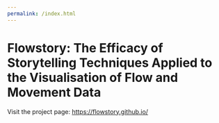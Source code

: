 ```yaml
---
permalink: /index.html
---
```


# Flowstory: The Efficacy of Storytelling Techniques Applied to the Visualisation of Flow and Movement Data
Visit the project page: https://flowstory.github.io/
